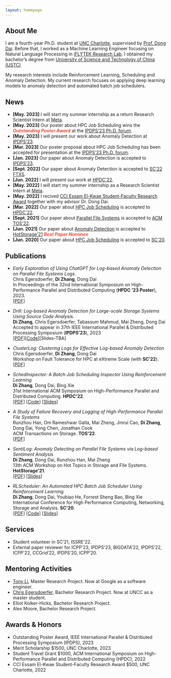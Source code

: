 ```yaml
---
layout: homepage
---
```


## About Me

I am a fourth-year Ph.D. student at [UNC Charlotte](https://www.charlotte.edu/), supervised by [Prof. Dong Dai](https://daidong.github.io/). Before that, I worked as a Machine Learning Engineer focusing on Natural Language Processing in [iFLYTEK Research Lab](http://www.iflytek.com/en/). I obtained my bachelor’s degree from [University of Science and Technology of China (USTC)](https://en.ustc.edu.cn/)

My research interests include Reinforcement Learning, Scheduling and Anomaly Detection. My current research focuses on applying deep learning models to anomaly detection and automated batch job schedulers.


## News


- **[May. 2023]** I will start my summer internship as a return Research Scientist Intern at [Meta](https://about.meta.com/).
- **[May. 2023]** Our poster about HPC Job Scheduling wins the <strong><i style="color:#e74d3c">Outstanding Poster Award</i></strong> at the [IPDPS'23 Ph.D. forum](http://www.ipdps.org/ipdps2023/2023-phd-forum.html). 
- **[May. 2023]** I will present our work about Anomaly Detection at [IPDPS’23](https://www.ipdps.org/).
- **[Mar. 2023]** Our poster proposal about HPC Job Scheduling has been accepted for presentation at the [IPDPS'23 Ph.D. forum](http://www.ipdps.org/ipdps2023/2023-phd-forum.html). 
- **[Jan. 2023]** Our paper about Anomaly Detection is accepted to [IPDPS’23](https://www.ipdps.org/).
- **[Sept. 2022]** Our paper about Anomaly Detection is accepted to [SC’22 FTXS](https://sc22.supercomputing.org/).
- **[Jun.  2022]** I will present our work at [HPDC'22](https://www.hpdc.org/2022/).
- **[May.  2022]** I will start my summer internship as a Research Scientist Intern at [Meta](https://about.meta.com/).
- **[May.  2022]** I recived [CCI Essam El-Kwae Student-Faculty Research Award](https://cci.charlotte.edu/news/2022-05-02/cci-facultystaff-awards-luncheon) together with my advisor Dr. Dong Dai.
- **[Mar.  2022]** Our paper about [HPC Job Scheduling](https://dl.acm.org/doi/10.1145/3502181.3531470) is accepted to [HPDC'22](https://www.hpdc.org/2022/). 
- **[Sept. 2021]** Our paper about [Parallel File Systems](https://webpages.charlotte.edu/ddai/papers/tos-pfs-2022.pdf) is accepted to [ACM TOS'22](https://dl.acm.org/journal/tos). 
- **[Jun.  2021]** Our paper about [Anomaly Detection](https://dl.acm.org/doi/abs/10.1145/3465332.3470873) is accepted to [HotStorage'21](https://www.hotstorage.org/2021/) <strong><i style="color:#e74d3c">Best Paper Nominee</i></strong>
- **[Jun.  2020]** Our paper about [HPC Job Scheduling](https://ieeexplore.ieee.org/abstract/document/9355253) is accepted to [SC'20](https://sc20.supercomputing.org/).

## Publications

- *Early Exploration of Using ChatGPT for Log-based Anomaly Detection on Parallel File Systems Logs.*
  <br> 
  Chris Egersdoerfer, **Di Zhang**, Dong Dai 
  <br>
  In Proceedings of the 32nd International Symposium on High-Performance Parallel and Distributed Computing (**HPDC ’23 Poster**), 2023.
  <br>
  [[PDF](https://daidong.github.io/files/hpdc23_logchain.pdf)]

- *Drill: Log-based Anomaly Detection for Large-scale Storage Systems Using Source Code Analysis.*
  <br>
 **Di Zhang**, Chris Egersdoerfer, Tabassum Mahmud, Mai Zheng, Dong Dai
  <br>
 Accepted to appear in 37th IEEE International Parallel & Distributed Processing Symposium (**IPDPS'23**), 2023
  <br>
  [[PDF](https://daidong.github.io/files/drill_ipdps23.pdf)][[Code](https://github.com/DIR-LAB/DRILL)][Slides-TBA]

- *ClusterLog: Clustering Logs for Effective Log-based Anomaly Detection*
  <br>
 Chris Egersdoerfer, **Di Zhang**, Dong Dai
  <br>
Workshop on Fault Tolerance for HPC at eXtreme Scale (with **SC’22**).
  <br>
  [[PDF](https://daidong.github.io/files/clusterlog-ftxs22.pdf)]

- *SchedInspector: A Batch Job Scheduling Inspector Using Reinforcement Learning*
  <br>
  **Di Zhang**, Dong Dai, Bing Xie
  <br>
  31st International ACM Symposium on High-Performance Parallel and Distributed Computing. **HPDC'22**.
  <br>
  [[PDF](https://webpages.charlotte.edu/ddai/papers/dong-hpdc-schedinspector-22.pdf)] [[Code](https://github.com/DIR-LAB/SchedInspector)] [[Slides](https://webpages.charlotte.edu/ddai/papers/schedinspector-hpdc22-pub.pptx)]

- *A Study of Failure Recovery and Logging of High-Performance Parallel File Systems*
  <br>
  Runzhou Han, Om Rameshwar Gatla, Mai Zheng, Jinrui Cao, **Di Zhang**, Dong Dai, Yong Chen, Jonathan Cook
  <br>
  ACM Transactions on Storage. **TOS'22**.
  <br>
  [[PDF](https://webpages.charlotte.edu/ddai/papers/tos-pfs-2022.pdf)]

- *SentiLog: Anomaly Detecting on Parallel File Systems via Log-based Sentiment Analysis*
  <br>
  **Di Zhang**, Dong Dai, Runzhou Han, Mai Zheng
  <br>
  13th ACM Workshop on Hot Topics in Storage and File Systems. **HotStorage'21**.
  <br>
  [[PDF](https://dl.acm.org/doi/10.1145/3465332.3470873)] [[Slides](https://webpages.charlotte.edu/ddai/papers/SentiLog_hotstorage_slides.pdf)]

- *RLScheduler: An Automated HPC Batch Job Scheduler Using Reinforcement Learning*
  <br>
  **Di Zhang**, Dong Dai, Youbiao He, Forrest Sheng Bao, Bing Xie
  <br>
  International Conference for High Performance Computing, Networking, Storage and Analysis. **SC'20**.
  <br>
  [[PDF](https://webpages.charlotte.edu/ddai/papers/dong-sc-20.pdf)] [[Code](https://github.com/DIR-LAB/deep-batch-scheduler)] [[Slides](https://webpages.charlotte.edu/ddai/papers/RLScheduler_Di_slides.pdf)]

## Services

- Student volunteer in SC’21, ISSRE'22.
- External paper reviewer for ICPP'23, IPDPS'23, BIGDATA'22, IPDPS’22, ICPP'22, CCGrid’22, IPDPS’20, ICPP’20.


## Mentoring Activities

- [Tony Li](https://www.linkedin.com/in/jinye-li-25496b142/), Master Research Project. Now at Google as a software engineer.
- [Chris Egersdoerfer](https://www.linkedin.com/in/chris-egersdoerfer-6699b7192/), Bachelor Research Project. Now at UNCC as a master student.
- Elliot Kolker-Hicks, Bachelor Research Project.
- Alex Moore, Bachelor Research Project.

## Awards & Honors

- Outstanding Poster Award, IEEE International Parallel & Distributed Processing Symposium (IPDPS), 2023
- Merit Scholarship $1500, UNC Charlotte, 2023
- Student Travel Grant $1000, ACM International Symposium on High-Performance Parallel and Distributed Computing (HPDC), 2022
- CCI Essam El-Kwae Student-Faculty Research Award $500, UNC Charlotte, 2022